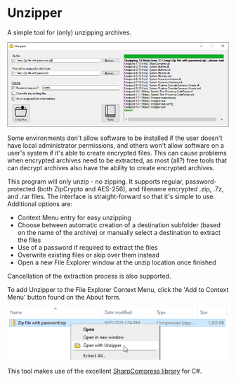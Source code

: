 # Unzipper
A simple tool for (only) unzipping archives.

![alt text](https://github.com/jeffhigginsgithub/Unzipper/blob/main/Unzipper.png)

Some environments don't allow software to be installed if the user doesn't have local administrator permissions, and others won't allow software on a user's system if it's able to create encrypted files. This can cause problems when encrypted archives need to be extracted, as most (all?) free tools that can decrypt archives also have the ability to create encrypted archives.

This program will only unzip - no zipping. It supports regular, password-protected (both ZipCrypto and AES-256), and filename encrypted .zip, .7z, and .rar files. The interface is straight-forward so that it's simple to use. Additional options are:

* Context Menu entry for easy unzipping
* Choose between automatic creation of a destination subfolder (based on the name of the archive) or manually select a destination to extract the files
* Use of a password if required to extract the files
* Overwrite existing files or skip over them instead
* Open a new File Explorer window at the unzip location once finished

Cancellation of the extraction process is also supported.

To add Unzipper to the File Explorer Context Menu, click the 'Add to Context Menu' button found on the About form.

![alt text](https://github.com/jeffhigginsgithub/Unzipper/blob/main/UnzipperCM.png)

This tool makes use of the excellent [SharpCompress library](https://github.com/adamhathcock/sharpcompress) for C#.
